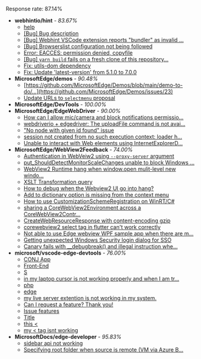 Response rate: 87.14%

* **webhintio/hint** - _83.67%_
  * [help ](https://github.com/webhintio/hint/issues/5660)
  * [[Bug] Bug description](https://github.com/webhintio/hint/issues/5658)
  * [[Bug] Webhint VSCode extension reports "bundler" as invalid ...](https://github.com/webhintio/hint/issues/5563)
  * [[Bug] Browserslist configuration not being followed](https://github.com/webhintio/hint/issues/5556)
  * [Error: EACCES: permission denied, copyfile](https://github.com/webhintio/hint/issues/5432)
  * [[Bug] `yarn build` fails on a fresh clone of this repository...](https://github.com/webhintio/hint/issues/5657)
  * [Fix: utils-dom dependency](https://github.com/webhintio/hint/pull/5564)
  * [Fix: Update 'latest-version' from 5.1.0 to 7.0.0](https://github.com/webhintio/hint/pull/5471)
* **MicrosoftEdge/demos** - _90.48%_
  * [https://github.com/MicrosoftEdge/Demos/blob/main/demo-to-do/...](https://github.com/MicrosoftEdge/Demos/issues/23)
  * [Update URLs to `selectmenu` proposal](https://github.com/MicrosoftEdge/Demos/pull/22)
* **MicrosoftEdge/DevTools** - _100.00%_
* **MicrosoftEdge/EdgeWebDriver** - _90.00%_
  * [How can I allow mic/camera and block notifications permissio...](https://github.com/MicrosoftEdge/EdgeWebDriver/issues/98)
  * [webdriverio + edgedriver: The uploadFile command is not avai...](https://github.com/MicrosoftEdge/EdgeWebDriver/issues/97)
  * ["No node with given id found" issue](https://github.com/MicrosoftEdge/EdgeWebDriver/issues/96)
  * [session not created from no such execution context: loader h...](https://github.com/MicrosoftEdge/EdgeWebDriver/issues/95)
  * [Unable to interact with Web elements using InternetExplorerD...](https://github.com/MicrosoftEdge/EdgeWebDriver/issues/91)
* **MicrosoftEdge/WebView2Feedback** - _74.00%_
  * [Authentication in WebVeiw2 using `--proxy-server` argument](https://github.com/MicrosoftEdge/WebView2Feedback/issues/3667)
  * [put_ShouldDetectMonitorScaleChanges unable to block Windows ...](https://github.com/MicrosoftEdge/WebView2Feedback/issues/3665)
  * [WebView2 Runtime hang when window.open mulit-level new windo...](https://github.com/MicrosoftEdge/WebView2Feedback/issues/3664)
  * [XSLT Transformation query](https://github.com/MicrosoftEdge/WebView2Feedback/issues/3663)
  * [How to debug when the Webview2 UI go into hang?](https://github.com/MicrosoftEdge/WebView2Feedback/issues/3657)
  * [Add to dictionary option is missing from the context menu](https://github.com/MicrosoftEdge/WebView2Feedback/issues/3632)
  * [How to use CustomizationSchemeRegistration on WinRT/C#](https://github.com/MicrosoftEdge/WebView2Feedback/issues/3658)
  * [sharing a CoreWebView2Environment across a CoreWebView2Contr...](https://github.com/MicrosoftEdge/WebView2Feedback/issues/3634)
  * [CreateWebResourceResponse with content-encoding gzip](https://github.com/MicrosoftEdge/WebView2Feedback/issues/3629)
  * [corewebview2  select tag  in flutter can't work correctly](https://github.com/MicrosoftEdge/WebView2Feedback/issues/3628)
  * [Not able to use Edge webview WPF sample app when there are m...](https://github.com/MicrosoftEdge/WebView2Feedback/issues/3626)
  * [Getting unexpected Windows Security login dialog for SSO](https://github.com/MicrosoftEdge/WebView2Feedback/issues/3621)
  * [Canary fails with __debugbreak() and illegal instruction whe...](https://github.com/MicrosoftEdge/WebView2Feedback/issues/3613)
* **microsoft/vscode-edge-devtools** - _76.00%_
  * [CONJ App](https://github.com/microsoft/vscode-edge-devtools/issues/1655)
  * [Front-End](https://github.com/microsoft/vscode-edge-devtools/issues/1654)
  * [S](https://github.com/microsoft/vscode-edge-devtools/issues/1653)
  * [in my laptop cursor is not working properly and when I am tr...](https://github.com/microsoft/vscode-edge-devtools/issues/1652)
  * [php](https://github.com/microsoft/vscode-edge-devtools/issues/1651)
  * [edge](https://github.com/microsoft/vscode-edge-devtools/issues/1650)
  * [my live server extention is not working in my system.](https://github.com/microsoft/vscode-edge-devtools/issues/1649)
  * [Can I request a feature? Thank you!](https://github.com/microsoft/vscode-edge-devtools/issues/1648)
  * [Issue features](https://github.com/microsoft/vscode-edge-devtools/issues/1647)
  * [Title](https://github.com/microsoft/vscode-edge-devtools/issues/1645)
  * [this <](https://github.com/microsoft/vscode-edge-devtools/issues/1644)
  * [my < tag isnt working](https://github.com/microsoft/vscode-edge-devtools/issues/1643)
* **MicrosoftDocs/edge-developer** - _95.83%_
  * [sidebar api not working](https://github.com/MicrosoftDocs/edge-developer/issues/2731)
  * [Specifying root folder when source is remote (VM via Azure B...](https://github.com/MicrosoftDocs/edge-developer/issues/2730)